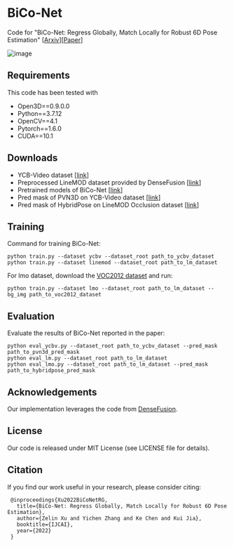 # BiCo-Net
Code for "BiCo-Net: Regress Globally, Match Locally for Robust 6D Pose Estimation" [[Arxiv](https://arxiv.org/abs/2205.03536)][[Paper](https://www.ijcai.org/proceedings/2022/210)]

![image](https://github.com/Gorilla-Lab-SCUT/BiCo-Net/blob/main/doc/network.png)

## Requirements
This code has been tested with
- Open3D==0.9.0.0
- Python==3.7.12
- OpenCV==4.1
- Pytorch==1.6.0
- CUDA==10.1

## Downloads
- YCB-Video dataset [[link](https://rse-lab.cs.washington.edu/projects/posecnn)]
- Preprocessed LineMOD dataset provided by DenseFusion [[link](https://drive.google.com/drive/folders/19ivHpaKm9dOrr12fzC8IDFczWRPFxho7)]
- Pretrained models of BiCo-Net [[link](https://drive.google.com/drive/folders/18n506Vww8NipgWYxkVH0Cl2YIeufRZXz?usp=sharing)]
- Pred mask of PVN3D on YCB-Video dataset [[link](https://drive.google.com/file/d/1ftLn9itGQtjx5QM7SfOousIL44olIcm9/view?usp=sharing)]
- Pred mask of HybridPose on LineMOD Occlusion dataset [[link](https://drive.google.com/file/d/1Jwp-J6opAAvtbMV1ewzhpBLoSjmZoMVJ/view?usp=sharing)]

## Training
Command for training BiCo-Net:
```
python train.py --dataset ycbv --dataset_root path_to_ycbv_dataset
python train.py --dataset linemod --dataset_root path_to_lm_dataset
```

For lmo dataset, download the [VOC2012 dataset](http://host.robots.ox.ac.uk/pascal/VOC/voc2012/VOCtrainval_11-May-2012.tar) and run:

```
python train.py --dataset lmo --dataset_root path_to_lm_dataset --bg_img path_to_voc2012_dataset
```

## Evaluation
Evaluate the results of BiCo-Net reported in the paper:
```
python eval_ycbv.py --dataset_root path_to_ycbv_dataset --pred_mask path_to_pvn3d_pred_mask
python eval_lm.py --dataset_root path_to_lm_dataset
python eval_lmo.py --dataset_root path_to_lm_dataset --pred_mask path_to_hybridpose_pred_mask
```

## Acknowledgements
Our implementation leverages the code from [DenseFusion](https://github.com/j96w/DenseFusion).

## License
Our code is released under MIT License (see LICENSE file for details).

## Citation
If you find our work useful in your research, please consider citing:

     @inproceedings{Xu2022BiCoNetRG,
       title={BiCo-Net: Regress Globally, Match Locally for Robust 6D Pose Estimation},
       author={Zelin Xu and Yichen Zhang and Ke Chen and Kui Jia},
       booktitle={IJCAI},
       year={2022}
     }
